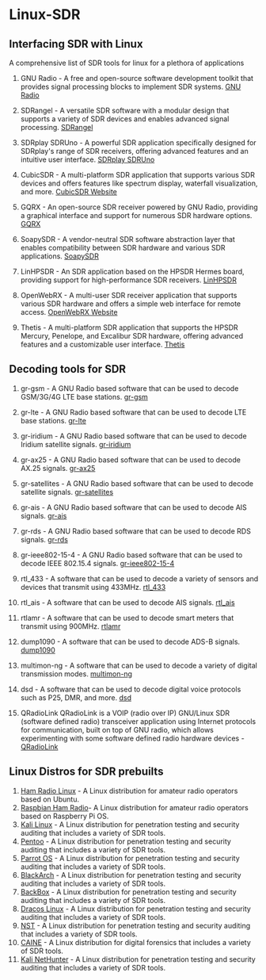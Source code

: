 # Linux-SDR

## Interfacing SDR with Linux
A comprehensive list of  SDR tools for linux for a plethora of applications
1. GNU Radio - A free and open-source software development toolkit that provides signal processing blocks to implement SDR systems. [GNU Radio ](https://www.gnuradio.org/)


2. SDRangel - A versatile SDR software with a modular design that supports a variety of SDR devices and enables advanced signal processing. [SDRangel ](https://github.com/f4exb/sdrangel)

3. SDRplay SDRUno - A powerful SDR application specifically designed for SDRplay's range of SDR receivers, offering advanced features and an intuitive user interface. [SDRplay SDRUno](https://www.sdrplay.com/sdruno/)

4. CubicSDR - A multi-platform SDR application that supports various SDR devices and offers features like spectrum display, waterfall visualization, and more. [CubicSDR Website](https://cubicsdr.com/)

5. GQRX - An open-source SDR receiver powered by GNU Radio, providing a graphical interface and support for numerous SDR hardware options. [GQRX ](https://gqrx.dk/)

6. SoapySDR - A vendor-neutral SDR software abstraction layer that enables compatibility between SDR hardware and various SDR applications. [SoapySDR ](https://github.com/pothosware/SoapySDR)

7. LinHPSDR - An SDR application based on the HPSDR Hermes board, providing support for high-performance SDR receivers. [LinHPSDR ](https://openhpsdr.org/)
8. OpenWebRX - A multi-user SDR receiver application that supports various SDR hardware and offers a simple web interface for remote access. [OpenWebRX Website](https://www.openwebrx.de/)

9.  Thetis - A multi-platform SDR application that supports the HPSDR Mercury, Penelope, and Excalibur SDR hardware, offering advanced features and a customizable user interface. [Thetis](https://github.com/TAPR/OpenHPSDR-Thetis)

## Decoding tools for SDR
1. gr-gsm - A GNU Radio based software that can be used to decode GSM/3G/4G LTE base stations. [gr-gsm](https://github.com/ptrkrysik/gr-gsm)

2. gr-lte - A GNU Radio based software that can be used to decode LTE base stations. [gr-lte](https://github.com/kit-cel/gr-lte)

3. gr-iridium - A GNU Radio based software that can be used to decode Iridium satellite signals. [gr-iridium](https://github.com/daniestevez/gr-iridium)

4. gr-ax25 - A GNU Radio based software that can be used to decode AX.25 signals. [gr-ax25](https://github.com/argilo/gr-ax25)

5. gr-satellites - A GNU Radio based software that can be used to decode satellite signals. [gr-satellites](https://github.com/daniestevez/gr-satellites)

6. gr-ais - A GNU Radio based software that can be used to decode AIS signals. [gr-ais](https://github.com/bistromath/gr-ais)

7. gr-rds - A GNU Radio based software that can be used to decode RDS signals. [gr-rds](https://github.com/argilo/gr-rds)

8. gr-ieee802-15-4 - A GNU Radio based software that can be used to decode IEEE 802.15.4 signals. [gr-ieee802-15-4](https://github.com/bastibl/gr-ieee802-15-4)

9. rtl_433 - A software that can be used to decode a variety of sensors and devices that transmit using 433MHz. [rtl_433](https://github.com/merbanan/rtl_433)

10. rtl_ais - A software that can be used to decode AIS signals. [rtl_ais](https://github.com/dgiardini/rtl-ais)

11. rtlamr - A software that can be used to decode smart meters that transmit using 900MHz. [rtlamr](https://github.com/bemasher/rtlamr)

12. dump1090 - A software that can be used to decode ADS-B signals. [dump1090](https://github.com/antirez/dump1090)

13. multimon-ng - A software that can be used to decode a variety of digital transmission modes. [multimon-ng](https://github.com/EliasOenal/multimon-ng)

14. dsd - A software that can be used to decode digital voice protocols such as P25, DMR, and more. [dsd](https://github.com/szechyjs/dsd)
15. QRadioLink QRadioLink is a VOIP (radio over IP) GNU/Linux SDR (software defined radio) transceiver application using Internet protocols for communication, built on top of GNU radio, which allows experimenting with some software defined radio hardware devices - [QRadioLink](https://github.com/qradiolink/qradiolink)

## Linux Distros for SDR prebuilts

1. [Ham Radio Linux](https://sourceforge.net/projects/hamradiolinux/) - A Linux distribution for amateur radio operators based on Ubuntu. 
2. [Raspbian Ham Radio](https://sourceforge.net/projects/raspberry-pi-amateur-radio-g4klx/)- A Linux distribution for amateur radio operators based on Raspberry Pi OS. 
3. [Kali Linux](https://www.kali.org/) - A Linux distribution for penetration testing and security auditing that includes a variety of SDR tools. 
4. [Pentoo](https://www.pentoo.ch/) - A Linux distribution for penetration testing and security auditing that includes a variety of SDR tools. 
5. [Parrot OS](https://parrotlinux.org/) - A Linux distribution for penetration testing and security auditing that includes a variety of SDR tools. 
6. [BlackArch](https://blackarch.org/) - A Linux distribution for penetration testing and security auditing that includes a variety of SDR tools. 
7. [BackBox](https://backbox.org/) - A Linux distribution for penetration testing and security auditing that includes a variety of SDR tools. 
8. [Dracos Linux](https://dracos-linux.org/) - A Linux distribution for penetration testing and security auditing that includes a variety of SDR tools. 
9. [NST](https://www.networksecuritytoolkit.org/) - A Linux distribution for penetration testing and security auditing that includes a variety of SDR tools. 
10. [CAINE](https://www.caine-live.net/) - A Linux distribution for digital forensics that includes a variety of SDR tools. 
11. [Kali NetHunter](https://www.kali.org/kali-linux-nethunter/) - A Linux distribution for penetration testing and security auditing that includes a variety of SDR tools. 
